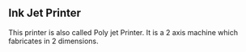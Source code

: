 ## Ink Jet Printer

This printer is also called Poly jet Printer. It is a 2 axis machine which fabricates in 2 dimensions. 